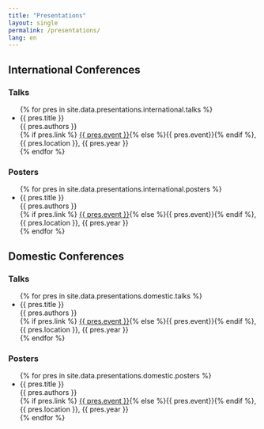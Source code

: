 ```yaml
---
title: "Presentations"
layout: single
permalink: /presentations/
lang: en
---
```

## International Conferences
### Talks
<ul>
{% for pres in site.data.presentations.international.talks %}
  <li>
    {{ pres.title }}<br>
    {{ pres.authors }}<br>
    {% if pres.link %} <a href="{{ pres.link }}">{{ pres.event }}</a>{% else %}{{ pres.event}}{% endif %}, {{ pres.location }}, {{ pres.year }}
  </li>
{% endfor %}
</ul>

### Posters
<ul>
{% for pres in site.data.presentations.international.posters %}
  <li>
    {{ pres.title }}<br>
    {{ pres.authors }}<br>
    {% if pres.link %} <a href="{{ pres.link }}">{{ pres.event }}</a>{% else %}{{ pres.event}}{% endif %}, {{ pres.location }}, {{ pres.year }}
  </li>
{% endfor %}
</ul>

## Domestic Conferences
### Talks
<ul>
{% for pres in site.data.presentations.domestic.talks %}
  <li>
    {{ pres.title }}<br>
    {{ pres.authors }}<br>
    {% if pres.link %} <a href="{{ pres.link }}">{{ pres.event }}</a>{% else %}{{ pres.event}}{% endif %}, {{ pres.location }}, {{ pres.year }}
  </li>
{% endfor %}
</ul>

### Posters
<ul>
{% for pres in site.data.presentations.domestic.posters %}
  <li>
    {{ pres.title }}<br>
    {{ pres.authors }}<br>
    {% if pres.link %} <a href="{{ pres.link }}">{{ pres.event }}</a>{% else %}{{ pres.event}}{% endif %}, {{ pres.location }}, {{ pres.year }}
  </li>
{% endfor %}
</ul>
